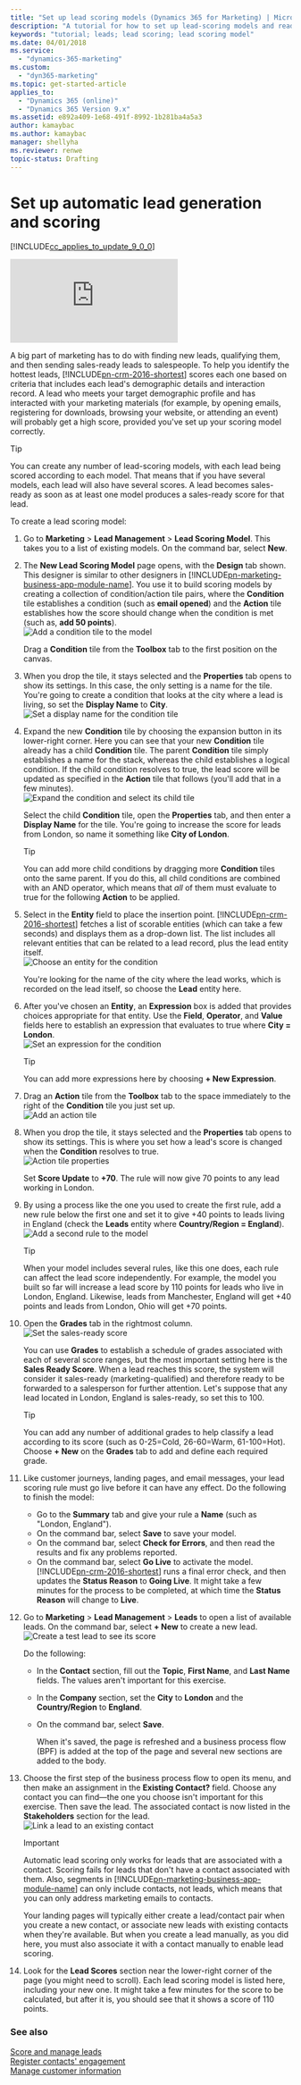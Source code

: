 ```yaml
---
title: "Set up lead scoring models (Dynamics 365 for Marketing) | Microsoft Docs"
description: "A tutorial for how to set up lead-scoring models and read lead scores in Dynamics 365 for Marketing"
keywords: "tutorial; leads; lead scoring; lead scoring model"
ms.date: 04/01/2018
ms.service:
  - "dynamics-365-marketing"
ms.custom:
  - "dyn365-marketing"
ms.topic: get-started-article
applies_to:
  - "Dynamics 365 (online)"
  - "Dynamics 365 Version 9.x"
ms.assetid: e892a409-1e68-491f-8992-1b281ba4a5a3
author: kamaybac
ms.author: kamaybac
manager: shellyha
ms.reviewer: renwe
topic-status: Drafting
---
```


# Set up automatic lead generation and scoring

[!INCLUDE[cc_applies_to_update_9_0_0](../includes/cc_applies_to_update_9_0_0.md)]

<div class="embeddedvideo"><iframe src="https://www.microsoft.com/en-us/videoplayer/embed/ae6596f2-4df4-420e-9635-df776e4e5398" frameborder="0" allowfullscreen=""></iframe></div>

A big part of marketing has to do with finding new leads, qualifying them, and then sending sales-ready leads to salespeople. To help you identify the hottest leads, [!INCLUDE[pn-crm-2016-shortest](../includes/pn-crm-2016-shortest.md)] scores each one based on criteria that includes each lead's demographic details and interaction record. A lead who meets your target demographic profile and has interacted with your marketing materials (for example, by opening emails, registering for downloads, browsing your website, or attending an event) will probably get a high score, provided you've set up your scoring model correctly.

> [!TIP]
> You can create any number of lead-scoring models, with each lead being scored according to each model. That means that if you have several models, each lead will also have several scores. A lead becomes sales-ready as soon as at least one model produces a sales-ready score for that lead.

To create a lead scoring model:

1. Go to **Marketing** &gt; **Lead Management** &gt; **Lead Scoring Model**. This takes you to a list of existing models. On the command bar, select **New**.

2. The **New Lead Scoring Model** page opens, with the **Design** tab shown. This designer is similar to other designers in [!INCLUDE[pn-marketing-business-app-module-name](../includes/pn-marketing-business-app-module-name.md)]. You use it to build scoring models by creating a collection of condition/action tile pairs, where the **Condition** tile establishes a condition (such as **email opened**) and the **Action** tile establishes how the score should change when the condition is met (such as, **add 50 points**).  
    ![Add a condition tile to the model](media/scoring-add-condition.png "Add a condition tile to the model")

    Drag a **Condition** tile from the **Toolbox** tab to the first position on the canvas.

3. When you drop the tile, it stays selected and the **Properties** tab opens to show its settings. In this case, the only setting is a name for the tile. You're going to create a condition that looks at the city where a lead is living, so set the **Display Name** to **City**.  
    ![Set a display name for the condition tile](media/scoring-condition-name.png "Set a display name for the condition tile")

4. Expand the new **Condition** tile by choosing the expansion button in its lower-right corner. Here you can see that your new **Condition** tile already has a child **Condition** tile. The parent **Condition** tile simply establishes a name for the stack, whereas the child establishes a logical condition. If the child condition resolves to true, the lead score will be updated as specified in the **Action** tile that follows (you'll add that in a few minutes).  
    ![Expand the condition and select its child tile](media/scoring-child-condition.png "Expand the condition and select its child tile")  

    Select the child **Condition** tile, open the **Properties** tab, and then enter a **Display Name** for the tile. You're going to increase the score for leads from London, so name it something like **City of London**.

    > [!TIP]
    > You can add more child conditions by dragging more **Condition** tiles onto the same parent. If you do this, all child conditions are combined with an AND operator, which means that *all* of them must evaluate to true for the following **Action** to be applied.

5. Select in the **Entity** field to place the insertion point. [!INCLUDE[pn-crm-2016-shortest](../includes/pn-crm-2016-shortest.md)] fetches a list of scorable entities (which can take a few seconds) and displays them as a drop-down list. The list includes all relevant entities that can be related to a lead record, plus the lead entity itself.  
    ![Choose an entity for the condition](media/scoring-condition-entity.png "Choose an entity for the condition")  

    You're looking for the name of the city where the lead works, which is recorded on the lead itself, so choose the **Lead** entity here.

6. After you've chosen an **Entity**, an **Expression** box is added that provides choices appropriate for that entity. Use the **Field**, **Operator**, and **Value** fields here to establish an expression that evaluates to true where **City = London**.  
    ![Set an expression for the condition](media/scoring-condition-expression.png "Set an expression for the condition")

    > [!TIP]
    > You can add more expressions here by choosing **+ New Expression**.

7. Drag an **Action** tile from the **Toolbox** tab to the space immediately to the right of the **Condition** tile you just set up.  
    ![Add an action tile](media/scoring-add-action.png "Add an action tile")

8. When you drop the tile, it stays selected and the **Properties** tab opens to show its settings. This is where you set how a lead's score is changed when the **Condition** resolves to true.  
    ![Action tile properties](media/scoring-action-properties.png "Action tile properties")

    Set **Score Update** to **+70**. The rule will now give 70 points to any lead working in London.

9. By using a process like the one you used to create the first rule, add a new rule below the first one and set it to give +40 points to leads living in England (check the **Leads** entity where **Country/Region = England**).  
    ![Add a second rule to the model](media/scoring-second-rule.png "Add a second rule to the model")

    > [!TIP]
    > When your model includes several rules, like this one does, each rule can affect the lead score independently. For example, the model you built so far will increase a lead score by 110 points for leads who live in London, England. Likewise, leads from Manchester, England will get +40 points and leads from London, Ohio will get +70 points.

10. Open the **Grades** tab in the rightmost column.  
     ![Set the sales-ready score](media/scoring-salesready.png "Set the sales-ready score")

     You can use **Grades** to establish a schedule of grades associated with each of several score ranges, but the most important setting here is the **Sales Ready Score**. When a lead reaches this score, the system will consider it sales-ready (marketing-qualified) and therefore ready to be forwarded to a salesperson for further attention. Let's suppose that any lead located in London, England is sales-ready, so set this to 100.

     > [!TIP]
     > You can add any number of additional grades to help classify a lead according to its score (such as 0-25=Cold, 26-60=Warm, 61-100=Hot). Choose **+ New** on the **Grades** tab to add and define each required grade.

11. Like customer journeys, landing pages, and email messages, your lead scoring rule must go live before it can have any effect. Do the following to finish the model:
    - Go to the **Summary** tab and give your rule a **Name** (such as "London, England").
    - On the command bar, select **Save** to save your model.
    - On the command bar, select **Check for Errors**, and then read the results and fix any problems reported.
    - On the command bar, select **Go Live** to activate the model. [!INCLUDE[pn-crm-2016-shortest](../includes/pn-crm-2016-shortest.md)] runs a final error check, and then updates the **Status Reason** to **Going Live**. It might take a few minutes for the process to be completed, at which time the **Status Reason** will change to **Live**.

12. Go to **Marketing** &gt; **Lead Management** &gt; **Leads** to open a list of available leads. On the command bar, select **+ New** to create a new lead.  
     ![Create a test lead to see its score](media/scoring-lead-example.png "Create a test lead to see its score")

     Do the following:
    - In the **Contact** section, fill out the **Topic**, **First Name**, and **Last Name** fields. The values aren't important for this exercise.
    - In the **Company** section, set the **City** to **London** and the **Country/Region** to **England**.
    - On the command bar, select **Save**.

      When it's saved, the page is refreshed and a business process flow (BPF) is added at the top of the page and several new sections are added to the body.

13. Choose the first step of the business process flow to open its menu, and then make an assignment in the **Existing Contact?** field. Choose any contact you can find&mdash;the one you choose isn't important for this exercise. Then save the lead. The associated contact is now listed in the **Stakeholders** section for the lead.  
     ![Link a lead to an existing contact](media/scoring-lead-contact-example.png "Link a lead to an existing contact")

    > [!IMPORTANT]
    > Automatic lead scoring only works for leads that are associated with a contact. Scoring fails for leads that don't have a contact associated with them. Also, segments in [!INCLUDE[pn-marketing-business-app-module-name](../includes/pn-marketing-business-app-module-name.md)] can only include contacts, not leads, which means that you can only address marketing emails to contacts.
    > 
    > Your landing pages will typically either create a lead/contact pair when you create a new contact, or associate new leads with existing contacts when they're available. But when you create a lead manually, as you did here, you must also associate it with a contact manually to enable lead scoring.

14. Look for the **Lead Scores** section near the lower-right corner of the page (you might need to scroll). Each lead scoring model is listed here, including your new one. It might take a few minutes for the score to be calculated, but after it is, you should see that it shows a score of 110 points.

### See also

[Score and manage leads](score-manage-leads.md)  
[Register contacts' engagement](register-engagement.md)  
[Manage customer information](manage-customer-information.md)
